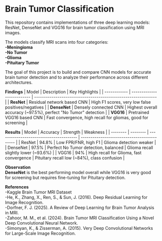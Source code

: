 # Brain Tumor Classification
This repository contains implementations of three deep learning models: ResNet, DenseNet and VGG16 for brain tumor classification using MRI images.  
  
The models classify MRI scans into four categories:  
**-Meningioma  
-No Tumor  
-Glioma  
-Pituitary Tumor**  
  
The goal of this project is to build and compare CNN models for accurate brain tumor detection and to analyze their performance across different architectures.  

**Findings**
| Model        | Description                | Key Highlights                                                  |
| ------------ | -------------------------- | --------------------------------------------------------------- |
| **ResNet**   | Residual network based CNN | High F1 scores, very low false positives/negatives              |
| **DenseNet** | Densely connected CNN      | Highest overall accuracy (~97.5%), perfect "No Tumor" detection |
| **VGG16**    | Pretrained VGG16 based CNN | Fast convergence, high recall for gliomas, good for screening   |


**Results**
| Model    | Accuracy | Strength                                 | Weakness                                     |
| -------- | -------- | ---------------------------------------- | -------------------------------------------- |
| ResNet   | 94.8%    | Low FPR/FNR, high F1                     | Glioma detection weaker                      |
| DenseNet | 97.5%    | Perfect No Tumor detection, balanced     | Glioma recall slightly lower (~93.6%)        |
| VGG16    | 94%      | High recall for Glioma, fast convergence | Pituitary recall low (~84%), class confusion |

**Observation**  
**DenseNet** is the best performing model overall while VGG16 is very good for screening but requires fine-tuning for Pituitary detection.  
  
**References**  
-Kaggle Brain Tumor MRI Dataset  
-He, K., Zhang, X., Ren, S., & Sun, J. (2016). Deep Residual Learning for Image Recognition.  
-Dorfner, F. J. (2025). A Review of Deep Learning for Brain Tumor Analysis in MRI.  
-Zahoor, M. M., et al. (2024). Brain Tumor MRI Classification Using a Novel Deep Convolutional Neural Network.  
-Simonyan, K., & Zisserman, A. (2015). Very Deep Convolutional Networks for Large-Scale Image Recognition.
